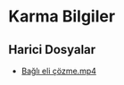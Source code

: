 # Karma Bilgiler


<!--HariciDosyalar-->

## Harici Dosyalar

- [Bağlı eli çözme.mp4](./Ba%C4%9Fl%C4%B1%20eli%20%C3%A7%C3%B6zme.mp4)


<!--HariciDosyalar-->

